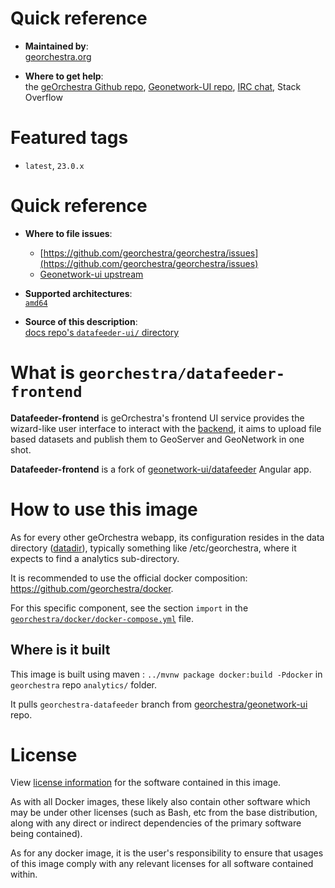 # Quick reference

-    **Maintained by**:  
      [georchestra.org](https://www.georchestra.org/)

-    **Where to get help**:  
     the [geOrchestra Github repo](https://github.com/georchestra/georchestra), [Geonetwork-UI repo](https://github.com/geonetwork/geonetwork-ui/), [IRC chat](https://kiwiirc.com/nextclient/irc.libera.chat/georchestra), Stack Overflow

# Featured tags

- `latest`, `23.0.x`

# Quick reference

- **Where to file issues**: 
  - [https://github.com/georchestra/georchestra/issues](https://github.com/georchestra/georchestra/issues)
  - [Geonetwork-ui upstream](https://github.com/geonetwork/geonetwork-ui/)

-	**Supported architectures**:   
     [`amd64`](https://hub.docker.com/r/amd64/docker/)

-	**Source of this description**:  
     [docs repo's `datafeeder-ui/` directory](https://github.com/georchestra/georchestra/blob/master/datafeeder-ui/DOCKER_HUB.md)

# What is `georchestra/datafeeder-frontend`

**Datafeeder-frontend** is geOrchestra's frontend UI service provides the wizard-like user interface to interact with the [backend](https://hub.docker.com/r/georchestra/datafeeder), it aims to upload file based datasets and publish them to GeoServer and GeoNetwork in one shot.

**Datafeeder-frontend** is a fork of [geonetwork-ui/datafeeder](https://github.com/geonetwork/geonetwork-ui/) Angular app.

# How to use this image

As for every other geOrchestra webapp, its configuration resides in the data directory ([datadir](https://github.com/georchestra/datadir)), typically something like /etc/georchestra, where it expects to find a analytics sub-directory.

It is recommended to use the official docker composition: https://github.com/georchestra/docker.

For this specific component, see the section `import` in the [`georchestra/docker/docker-compose.yml`](https://github.com/georchestra/docker/blob/master/docker-compose.yml) file.

## Where is it built

This image is built using maven : `../mvnw package docker:build -Pdocker` in `georchestra` repo `analytics/` folder.

It pulls `georchestra-datafeeder` branch from [georchestra/geonetwork-ui](https://github.com/georchestra/geonetwork-ui/tree/georchestra-datafeeder) repo.

# License

View [license information](https://www.georchestra.org/software.html) for the software contained in this image.

As with all Docker images, these likely also contain other software which may be under other licenses (such as Bash, etc from the base distribution, along with any direct or indirect dependencies of the primary software being contained).

[//]: # (Some additional license information which was able to be auto-detected might be found in [the `repo-info` repository's georchestra/ directory]&#40;&#41;.)

As for any docker image, it is the user's responsibility to ensure that usages of this image comply with any relevant licenses for all software contained within.